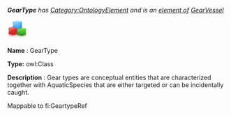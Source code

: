 ___GearType__ 
 has
 [Category:OntologyElement](../../Category/OntologyElement "Category:OntologyElement") 
 and is an
 [element of](../../Property/ElementOf "Property:ElementOf") 
[GearVessel](../../Submissions/GearVessel "Submissions:GearVessel")_




  





[![Class](../public/images/thumb/2/27/Class.gif/45px-Class.gif)](../../Image/Class.gif "Class")


__Name__ 
 : GearType
 



__Type:__ 
 owl:Class
 



__Description__ 
 : Gear types are conceptual entities that are characterized together with AquaticSpecies that are either targeted or can be incidentally caught.
 



 Mappable to fi:GeartypeRef